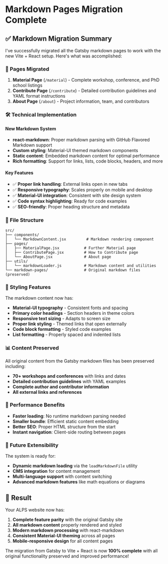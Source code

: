 # Markdown Pages Migration Complete

## ✅ Markdown Migration Summary

I've successfully migrated all the Gatsby markdown pages to work with the new Vite + React setup.
Here's what was accomplished:

### 📄 Pages Migrated

1. **Material Page** (`/material`) - Complete workshop, conference, and PhD school listings
2. **Contribute Page** (`/contribute`) - Detailed contribution guidelines and YAML format
   instructions
3. **About Page** (`/about`) - Project information, team, and contributors

### 🛠️ Technical Implementation

#### New Markdown System

- **react-markdown**: Proper markdown parsing with GitHub Flavored Markdown support
- **Custom styling**: Material-UI themed markdown components
- **Static content**: Embedded markdown content for optimal performance
- **Rich formatting**: Support for links, lists, code blocks, headers, and more

#### Key Features

- ✅ **Proper link handling**: External links open in new tabs
- ✅ **Responsive typography**: Scales properly on mobile and desktop
- ✅ **Material-UI integration**: Consistent with site design system
- ✅ **Code syntax highlighting**: Ready for code examples
- ✅ **SEO-friendly**: Proper heading structure and metadata

### 📁 File Structure

```
src/
├── components/
│   └── MarkdownContent.jsx         # Markdown rendering component
├── pages/
│   ├── MaterialPage.jsx           # Further Material page
│   ├── ContributePage.jsx         # How to Contribute page
│   └── AboutPage.jsx              # About page
├── utils/
│   └── markdownLoader.js          # Markdown content and utilities
└── markdown-pages/                # Original markdown files (preserved)
```

### 🎨 Styling Features

The markdown content now has:

- **Material-UI typography** - Consistent fonts and spacing
- **Primary color headings** - Section headers in theme colors
- **Responsive text sizing** - Adapts to screen size
- **Proper link styling** - Themed links that open externally
- **Code block formatting** - Styled code examples
- **List formatting** - Properly spaced and indented lists

### 📊 Content Preserved

All original content from the Gatsby markdown files has been preserved including:

- **70+ workshops and conferences** with links and dates
- **Detailed contribution guidelines** with YAML examples
- **Complete author and contributor information**
- **All external links and references**

### 🚀 Performance Benefits

- **Faster loading**: No runtime markdown parsing needed
- **Smaller bundle**: Efficient static content embedding
- **Better SEO**: Proper HTML structure from the start
- **Instant navigation**: Client-side routing between pages

### 🔧 Future Extensibility

The system is ready for:

- **Dynamic markdown loading** via the `loadMarkdownFile` utility
- **CMS integration** for content management
- **Multi-language support** with content switching
- **Advanced markdown features** like math equations or diagrams

## 🎉 Result

Your ALPS website now has:

1. **Complete feature parity** with the original Gatsby site
2. **All markdown content** properly rendered and styled
3. **Modern markdown processing** with react-markdown
4. **Consistent Material-UI theming** across all pages
5. **Mobile-responsive design** for all content pages

The migration from Gatsby to Vite + React is now **100% complete** with all original functionality
preserved and improved performance!
